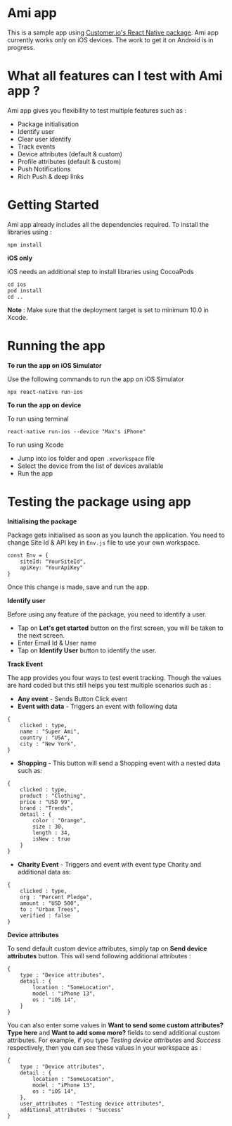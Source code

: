 # Ami app

This is a sample app using [Customer.io's React Native package](https://www.npmjs.com/package/customerio-reactnative). Ami app currently works only on iOS devices. The work to get it on Android is in progress.

# What all features can I test with Ami app ?
Ami app gives you flexibility to test multiple features such as :

- Package initialisation
- Identify user
- Clear user identify
- Track events
- Device attributes (default & custom)
- Profile attributes (default & custom)
- Push Notifications 
- Rich Push & deep links


# Getting Started
Ami app already includes all the dependencies required. To install the libraries using :
```
npm install
```
**iOS only**

iOS needs an additional step to install libraries using CocoaPods
```
cd ios
pod install
cd ..
```
**Note** : Make sure that the deployment target is set to minimum 10.0 in Xcode.

# Running the app
**To run the app on iOS Simulator**

Use the following commands to run the app on iOS Simulator

```
npx react-native run-ios
```
**To run the app on device**

To run using terminal

```
react-native run-ios --device "Max's iPhone"
```
To run using Xcode
- Jump into ios folder and open ```.xcworkspace``` file
- Select the device from the list of devices available
- Run the app 

# Testing the package using app 

**Initialising the package**

Package gets initialised as soon as you launch the application.
You need to change Site Id & API key in `Env.js` file to use your own workspace.
```
const Env = {
    siteId: "YourSiteId",
    apiKey: "YourApiKey"
}
```
Once this change is made, save and run the app.


**Identify user**

Before using any feature of the package, you need to identify a user. 
- Tap on **Let's get started** button on the first screen, you will be taken to the next screen.
- Enter Email Id & User name 
- Tap on **Identify User** button to identify the user.

**Track Event**

The app provides you four ways to test event tracking. Though the values are hard coded but this still helps you test multiple scenarios such as :

- **Any event** - Sends Button Click event 
- **Event with data** - Triggers an event with following data
```
{
    clicked : type,
    name : "Super Ami",
    country : "USA",
    city : "New York",
}
```
- **Shopping** - This button will send a Shopping event with a nested data such as:
```
{
    clicked : type,
    product : "Clothing",
    price : "USD 99",
    brand : "Trends",
    detail : {
        color : "Orange",
        size : 30,
        length : 34,
        isNew : true
    }
}
```
- **Charity Event** - Triggers and event with event type Charity and additional data as:
```
{
    clicked : type,
    org : "Percent Pledge",
    amount : "USD 500",
    to : "Urban Trees",
    verified : false
}
```

**Device attributes**

To send default custom device attributes, simply tap on **Send device attributes** button. This will send following additional attributes :
```
{
    type : "Device attributes",
    detail : {
        location : "SomeLocation",
        model : "iPhone 13",
        os : "iOS 14",
    }
}
```

You can also enter some values in **Want to send some custom attributes? Type here** and **Want to add some more?** fields to send additional custom attributes. For example, if you type *Testing device attributes* and *Success* respectively, then you can see these values in your workspace as :
```
{
    type : "Device attributes",
    detail : {
        location : "SomeLocation",
        model : "iPhone 13",
        os : "iOS 14",
    },
    user_attributes : "Testing device attributes",
    additional_attributes : "Success"
}
```